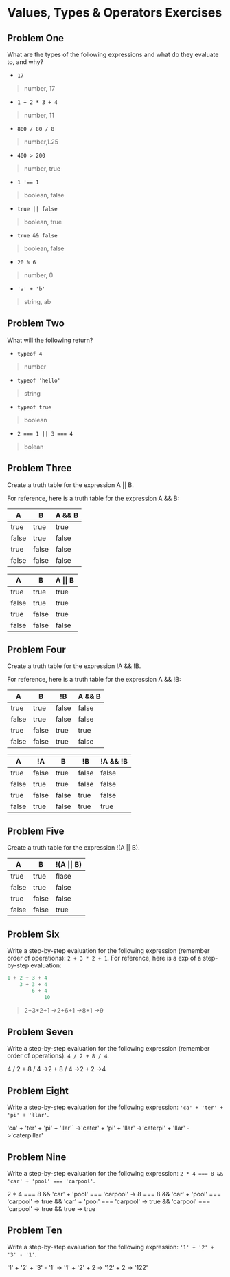 # Values, Types & Operators Exercises

## Problem One

What are the types of the following expressions and what do they evaluate to, and why?

* `17`
 > number, 17
* `1 + 2 * 3 + 4`
 > number, 11
* `800 / 80 / 8`
 > number,1.25
* `400 > 200`
 > number, true
* `1 !== 1`
 > boolean, false
* `true || false`
 > boolean, true
* `true && false`
 > boolean, false
* `20 % 6`
 > number, 0
* `'a' + 'b'`
 > string, ab

## Problem Two

What will the following return?

* `typeof 4`
 > number
*  `typeof 'hello'`
 > string
*  `typeof true`
 > boolean
* `2 === 1 || 3 === 4`
 > bolean

## Problem Three

Create a truth table for the expression A || B.

For reference, here is a truth table for the expression A && B:



|   A   |   B   | A && B | 
|-------|-------|--------|
| true  | true  | true  |
| false | true  | false |
| true  | false | false |
| false | false | false | 

 |   A   |   B   | A \|\| B | 
 |-------|-------|--------|
 | true  | true  | true   |
 | false | true  | true   |
 | true  | false | true   |
 | false | false | false  |

## Problem Four

Create a truth table for the expression !A && !B.

For reference, here is a truth table for the expression A && !B:



|   A   |   B   |   !B   | A && B | 
|-------|-------|--------|--------|
| true  | true  | false  | false |
| false | true  | false  | false |
| true  | false | true   | true  |
| false | false |  true  | false |

 | A   |  !A   |   B   |   !B  |!A && !B|
 |-----|-------|-------|-------|--------|
 |true | false | true  | false |  false |
 |false| true  | true  | false |  false |
 |true | false | false | true  |  false |
 |false| true  | false | true  |  true  |

## Problem Five

Create a truth table for the expression !(A || B).

 |   A   |   B   | !(A \|\| B) | 
 |-------|-------|-----------|
 | true  | true  | flase     |
 | false | true  | false     |
 | true  | false | false     |
 | false | false | true      |

## Problem Six

Write a step-by-step evaluation for the following expression (remember order of operations): `2 + 3 * 2 + 1`.
  For reference, here is a exp of a step-by-step evaluation: 
  ```js
  1 + 2 + 3 + 4  
      3 + 3 + 4
          6 + 4
              10
  ```

  > 2+3*2+1
  >  ->2+6+1
  >    ->8+1
  >      ->9
  
 ## Problem Seven
 
 Write a step-by-step evaluation for the following expression (remember order of operations): `4 / 2 + 8 / 4`.

 4 / 2 + 8 / 4
    ->2 + 8 / 4
        ->2 + 2
             ->4 
 
 ## Problem Eight
 
 Write a step-by-step evaluation for the following expression: `'ca' + 'ter' + 'pi' + 'llar'`.
 
 'ca' + 'ter' + 'pi' + 'llar'`
    ->'cater' + 'pi' + 'llar'
        ->'caterpi' + 'llar'
            ->'caterpillar'

 ## Problem Nine
 
 Write a step-by-step evaluation for the following expression: `2 * 4 === 8 && 'car' + 'pool' === 'carpool'`.

 2 * 4 === 8 && 'car' + 'pool' === 'carpool'
    -> 8 === 8 && 'car' + 'pool' === 'carpool'
        -> true && 'car' + 'pool' === 'carpool' 
            -> true && 'carpool' === 'carpool'
                -> true && true
                    -> true

 ## Problem Ten
 
  Write a step-by-step evaluation for the following expression: `'1' + '2' + '3' - '1'`.

  '1' + '2' + '3' - '1'
    -> '1' + '2' + 2
        -> '12' + 2
            -> '122'

  
